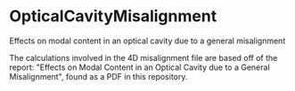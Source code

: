 # OpticalCavityMisalignment
Effects on modal content in an optical cavity due to a general misalignment

The calculations involved in the 4D misalignment file are based off of the report: "Effects on Modal Content in an Optical Cavity due to a General Misalignment", found as a PDF in this repository.